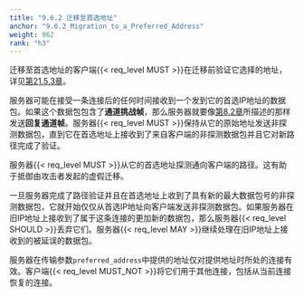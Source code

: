 ```yaml
---
title: "9.6.2 迁移至首选地址"
anchor: "9.6.2_Migration_to_a_Preferred_Address"
weight: 962
rank: "h3"
---
```


迁移至首选地址的客户端{{< req_level MUST >}}在迁移前验证它选择的地址，详见[第21.5.3章]()。

服务器可能在接受一条连接后的任何时间接收到一个发到它的首选IP地址的数据包。如果这个数据包包含了**通道挑战帧**，那么服务器就要像[第8.2章]()所描述的那样发送**回复通道帧**。服务器{{< req_level MUST >}}保持从它的原始地址发送非探测数据包，直到它在首选地址上接收到了来自客户端的非探测数据包并且它对新路径完成了验证。

服务器{{< req_level MUST >}}从它的首选地址探测通向客户端的路径。这有助于抵御由攻击者发起的虚假迁移。

一旦服务器完成了路径验证并且在首选地址上收到了具有新的最大数据包号的非探测数据包，它就开始仅仅从首选IP地址向客户端发送非探测数据包。如果服务器在旧IP地址上接收到了属于这条连接的更加新的数据包，那么服务器{{< req_level SHOULD >}}丢弃它们。服务器{{< req_level MAY >}}继续处理在旧IP地址上接收到的被延误的数据包。

服务器在传输参数`preferred_address`中提供的地址仅对提供地址时所处的连接有效。客户端{{< req_level MUST_NOT >}}将它们用于其他连接，包括从当前连接恢复的连接。
